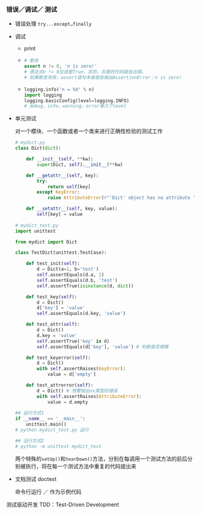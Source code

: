 ### 错误／调试／ 测试

- 错误处理 `try...except…finally`

- 调试  

  - print 

  - ```python
    # 断言
    assert n != 0, 'n is zero!'
    # 表达式n != 0应该是True，否则，后面的代码就会出错。
    # 如果断言失败，assert语句本身就会抛出AssertionError：n is zero!
    ```

  - ```python
    logging.info('n = %d' % n)
    import logging
    logging.basicConfig(level=logging.INFO)
    # debug，info，warning，error等几个level
    ```

- 单元测试

  对一个模块、一个函数或者一个类来进行正确性检验的测试工作 

  ```python
  # mydict.py
  class Dict(dict):

      def __init__(self, **kw):
          super(Dict, self).__init__(**kw)

      def __getattr__(self, key):
          try:
              return self[key]
          except KeyError:
              raise AttributeError(r"'Dict' object has no attribute '%s'" % key)

      def __setattr__(self, key, value):
          self[key] = value
          
  # mydict_test.py
  import unittest

  from mydict import Dict

  class TestDict(unittest.TestCase):

      def test_init(self):
          d = Dict(a=1, b='test')
          self.assertEquals(d.a, 1)
          self.assertEquals(d.b, 'test')
          self.assertTrue(isinstance(d, dict))

      def test_key(self):
          d = Dict()
          d['key'] = 'value'
          self.assertEquals(d.key, 'value')

      def test_attr(self):
          d = Dict()
          d.key = 'value'
          self.assertTrue('key' in d)
          self.assertEquals(d['key'], 'value') # 判断是否相等

      def test_keyerror(self):
          d = Dict()
          with self.assertRaises(KeyError):
              value = d['empty']

      def test_attrerror(self):
          d = Dict() # 想要抛出xx类型的错误
          with self.assertRaises(AttributeError):
              value = d.empty
              
  ## 运行方式1
  if __name__ == '__main__':
      unittest.main()
  # python mydict_test.py 运行

  ## 运行方式2
  # python -m unittest mydict_test
  ```

  两个特殊的`setUp()`和`tearDown()`方法，分别在每调用一个测试方法的前后分别被执行，将在每一个测试方法中重复的代码提出来

- 文档测试 doctest

  命令行运行 ／ 作为示例代码

测试驱动开发 TDD：Test-Driven Development